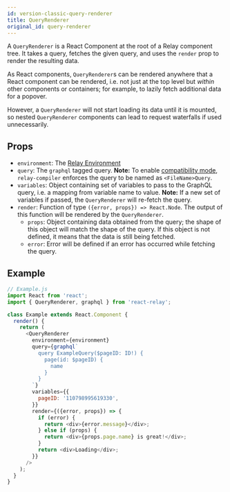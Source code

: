 ```yaml
---
id: version-classic-query-renderer
title: QueryRenderer
original_id: query-renderer
---
```


A `QueryRenderer` is a React Component at the root of a Relay component tree. It takes a query, fetches the given query, and uses the `render` prop to render the resulting data.

As React components, `QueryRenderer`s can be rendered anywhere that a React component can be rendered, i.e. not just at the top level but *within* other components or containers; for example, to lazily fetch additional data for a popover.

However, a `QueryRenderer` will not start loading its data until it is mounted, so nested `QueryRenderer` components can lead to request waterfalls if used unnecessarily.

## Props

* `environment`: The [Relay Environment](./relay-environment.html)
* `query`: The `graphql` tagged query. **Note:** To enable [compatibility mode](./relay-compat.html), `relay-compiler` enforces the query to be named as `<FileName>Query`.
* `variables`: Object containing set of variables to pass to the GraphQL query, i.e. a mapping from variable name to value. **Note:** If a new set of variables if passed, the `QueryRenderer` will re-fetch the query.
* `render`: Function of type `({error, props}) => React.Node`. The output of this function will be rendered by the `QueryRenderer`.
  * `props`: Object containing data obtained from the query; the shape of this object will match the shape of the query. If this object is not defined, it means that the data is still being fetched.
  * `error`: Error will be defined if an error has occurred while fetching the query.

## Example

```javascript
// Example.js
import React from 'react';
import { QueryRenderer, graphql } from 'react-relay';

class Example extends React.Component {
  render() {
    return (
      <QueryRenderer
        environment={environment}
        query={graphql`
          query ExampleQuery($pageID: ID!) {
            page(id: $pageID) {
              name
            }
          }
        `}
        variables={{
          pageID: '110798995619330',
        }}
        render={({error, props}) => {
          if (error) {
            return <div>{error.message}</div>;
          } else if (props) {
            return <div>{props.page.name} is great!</div>;
          }
          return <div>Loading</div>;
        }}
      />
    );
  }
}
```

